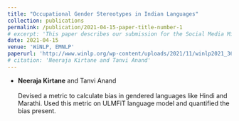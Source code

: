 ```yaml
---
title: "Occupational Gender Stereotypes in Indian Languages"
collection: publications
permalink: /publication/2021-04-15-paper-title-number-1
# excerpt: 'This paper describes our submission for the Social Media Mining for Health (SMM4H) 2021 shared tasks. We participated in 2 tasks: (1) Classificiation, extraction and normalization of adverse drug effect (ADE) mentions in English tweets (Task-1) and (2) Classification of COVID-19 tweets containing symptoms (Task-6). We stood first in task 1-a and second in task 1-b and 6.'
date: 2021-04-15
venue: 'WiNLP, EMNLP'
paperurl: 'http://www.winlp.org/wp-content/uploads/2021/11/winlp2021_36_Paper.pdf'
# citation: 'Neeraja Kirtane and Tanvi Anand'
---
```

* **Neeraja Kirtane** and Tanvi Anand<br><br>Devised a metric to calculate bias in gendered languages like Hindi and Marathi. Used this metric on ULMFiT language model and quantified the bias present.

<!-- Recommended citation: Your Name, You. (2009). "Paper Title Number 1." <i>Journal 1</i>. 1(1). -->
